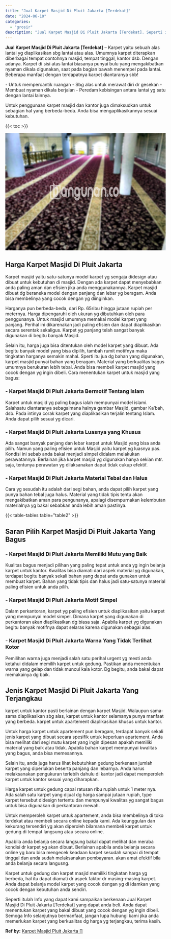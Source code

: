 ```yaml
---
title: "Jual Karpet Masjid Di Pluit Jakarta [Terdekat]"
date: "2024-06-10"
categories: 
  - "grosir"
description: "Jual Karpet Masjid Di Pluit Jakarta [Terdekat]. Seperti itulah Info yang dapat kami sampaikan berkenaan Jual Karpet Masjid Di Pluit Jakarta [Terdekat] yang..."
---
```


**Jual Karpet Masjid Di Pluit Jakarta \[Terdekat\]** – Karpet yaitu sebuah alas lantai yg diaplikasikan sbg lantai atau alas. Umumnya karpet diterapkan diberbagai tempat contohnya masjid, tempat tinggal, kantor dsb. Dengan adanya. Karpet di sisi atas lantai biasanya punyai bulu yang mengakibatkan nyaman dikala digunakan, saat pada bagian bawah menempel pada lantai. Beberapa manfaat dengan terdapatnya karpet diantaranya sbb!

\- Untuk mempercantik ruangan - Sbg alas untuk merawat diri dr gesekan - Membuat nyaman dikala berjalan - Peredam kebisingan antara lantai yg satu dengan lantai lainnya.

Untuk penggunaan karpet masjid dan kantor juga dimaksudkan untuk sebagian hal yang berbeda-beda. Anda bisa mengaplikasikannya sesuai kebutuhan.

{{< toc >}}

![Jual Karpet Masjid Di Pluit Jakarta [Terdekat]](/images/grosir-karpet-murah-79.png)

## Harga Karpet Masjid Di Pluit Jakarta

Karpet masjid yaitu satu-satunya model karpet yg sengaja didesign atau dibuat untuk kebutuhan di masjid. Dengan ada karpet dapat menyebabkan anda paling aman dan efisien jika anda menggunakannya. Karpet masjid dibuat dg beraneka model dengan panjang dan lebar yg beragam. Anda bisa membelinya yang cocok dengan yg diinginkan.

Harganya pun berbeda-beda, dari Rp. 65ribu hingga jutaan rupiah per meternya. Harga dipengaruhi oleh ukuran yg dibutuhkan oleh para penggunanya. Untuk masjid umumnya memakai model karpet yang panjang. Perihal ini dikarenakan jadi paling efisien dan dapat diaplikasikan secara serentak sekaligus. Karpet yg panjang telah sangat banyak digunakan di begitu banyak Masjid.

Selain itu, harga juga bisa ditentukan oleh model karpet yang dibuat. Ada begitu banyak model yang bisa dipilih, tambah rumit motifnya maka tingkatan harganya semakin mahal. Sperti itu jua dg bahan yang digunakan, karpet masjid punyai bahan yang beragam. Material yang berkualitas bagus umumnya berukuran lebih tebal. Anda bisa membeli karpet masjid yang cocok dengan yg ingin dibeli. Cara menentukan karpet untuk masjid yang bagus:

### \- Karpet Masjid Di Pluit Jakarta Bermotif Tentang Islam

Karpet untuk masjid yg paling bagus ialah mempunyai model islami. Salahsatu diantaranya sebagaimana halnya gambar Masjid, gambar Ka’bah, dsb. Pada intinya corak karpet yang diaplikasikan terjalin tentang Islam. Anda dapat pilih sesuai yg dicari.

### \- Karpet Masjid Di Pluit Jakarta Luasnya yang Khusus

Ada sangat banyak panjang dan lebar karpet untuk Masjid yang bisa anda pilih. Namun yang paling efisien untuk Masjid yaitu karpet yg luasnya pas. Kondisi ini sebab anda bakal menjadi simpel didalam melakukan perawatannya. Berlainan jika karpet masjid yg digunakan hanya sekian mtr. saja, tentunya perawatan yg dilaksanakan dapat tidak cukup efektif.

### \- Karpet Masjid Di Pluit Jakarta Material Tebal dan Halus

Cara yg sesudah itu adalah dari segi bahan, anda dapat pilih karpet yang punya bahan tebal juga halus. Material yang tidak tipis tentu akan mengakibatkan aman para pengunanya, apalagi disempurnakan kelembutan materialnya yg bakal sebabkan anda lebih aman pastinya.

{{< table-tables table="table2" >}}

## Saran Pilih Karpet Masjid Di Pluit Jakarta Yang Bagus

### \- Karpet Masjid Di Pluit Jakarta Memiliki Mutu yang Baik

Kualitas bagus menjadi pilihan yang paling tepat untuk anda yg ingin belanja karpet untuk kantor. Kwalitas bisa diamati dari aspek material yg digunakan, terdapat begitu banyak sekali bahan yang dapat anda gunakan untuk membuat karpet. Bahan yang tidak tipis dan halus jadi satu-satunya material paling efisien untuk anda pilih.

### \- Karpet Masjid Di Pluit Jakarta Motif Simpel

Dalam perkantoran, karpet yg paling efisien untuk diaplikasikan yaitu karpet yang mempunyai model simpel. Dimana karpet yang digunakan di perkantoran akan diaplikasikan dg biasa saja. Apabila karpet yg digunakan begitu banyak motifnya dapat selaras karena digunakan sebagai alas.

### \- Karpet Masjid Di Pluit Jakarta Warna Yang Tidak Terlihat Kotor

Pemilihan warna juga menjadi salah satu perihal urgent yg mesti anda ketahui didalam memilih karpet untuk gedung. Pastikan anda menentukan warna yang gelap dan tidak muncul kala kotor. Dg begitu, anda bakal dapat memakainya dg baik.

## Jenis Karpet Masjid Di Pluit Jakarta Yang Terjangkau

karpet untuk kantor pasti berlainan dengan karpet Masjid. Walaupun sama-sama diaplikasikan sbg alas, karpet untuk kantor selamanya punya manfaat yang berbeda. karpet untuk apartement diaplikasikan khusus untuk kantor.

Untuk harga karpet untuk apartement pun beragam, terdapat banyak sekali jenis karpet yang dibuat secara spesifik untuk keperluan apartement. Anda bisa melihat dari segi mutu karpet yang ingin dipesan apakah memiliki material yang baik atau tidak. Apabila bahan karpet mempunyai kwalitas yang bagus, anda bisa memesannya.

Selain itu, anda juga harus lihat kebutuhkan gedung berkenaan jumlah karpet yang diperlukan beserta panjang dan lebarnya. Anda harus melaksanakan pengukuran terlebih dahulu di kantor jadi dapat memperoleh karpet untuk kantor sesuai yang diharapkan.

Harga karpet untuk gedung capai ratusan ribu rupiah untuk 1 meter nya. Ada salah satu karpet yang dijual dg harga sampai jutaan rupiah, type karpet tersebut didesign tertentu dan mempunyai kwalitas yg sangat bagus untuk bisa digunakan di perkantoran mewah.

Untuk memperoleh karpet untuk apartement, anda bisa membelinya di toko terdekat atau membeli secara online kepada kami. Ada keunggulan dan kekurang tersendiri yg akan diperoleh bilamana membeli karpet untuk gedung di tempat langsung atau secara online.

Apabila anda belanja secara langsung bakal dapat melihat dan meraba kondisi dr karpet yg akan dibuat. Berlainan apabila anda belanja secara online yg baru bisa mengecek keadaan karpet sesudah sampai di tempat tinggal dan anda sudah melaksanakan pembayaran. akan amat efektif bila anda belanja secara langusng.

Karpet untuk gedung dan karpet masjid memiliki tingkatan harga yg berbeda, hal itu dapat diamati dr aspek faktor dr masing-masing karpet. Anda dapat belanja model karpet yang cocok dengan yg di idamkan yang cocok dengan kebutuhan anda sendiri.

Seperti itulah Info yang dapat kami sampaikan berkenaan Jual Karpet Masjid Di Pluit Jakarta \[Terdekat\] yang dapat anda beli. Anda dapat menentukan karpet yang bakal dibuat yang cocok dengan yg ingin dibeli. Semoga Info selanjutnya bermanfaat, jangan lupa hubungi kami jika anda memerlukan karpet yang berkualitas dg harga yg terjangkau, terima kasih.

**Ref by:**  [Karpet Masjid Pluit Jakarta []](https://id.wikipedia.org/wiki/Karpet)
